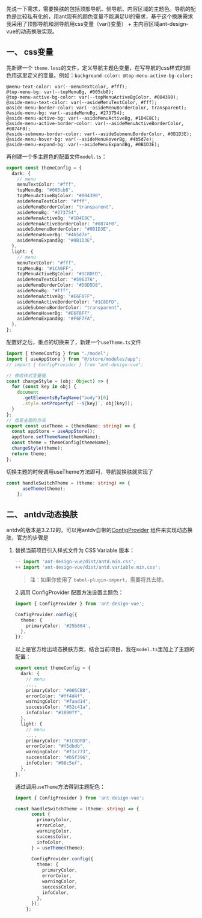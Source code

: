  先说一下需求，需要换肤的包括顶部导航、侧导航、内容区域的主题色。导航的配色是比较私有化的，用ant现有的颜色变量不能满足UI的需求，基于这个换肤需求我采用了顶部导航和测导航用css变量（var()变量） + 主内容区域ant-design-vue的动态换肤实现。

## 一、 css变量

先新建一个 `theme.less`的文件，定义导航主题色变量，在写导航的css样式时颜色用这里定义的变量。例如：`background-color: @top-menu-active-bg-color;`

```less
@menu-text-color: var(--menuTextColor, #fff);
@top-menu-bg: var(--topMenuBg, #005cb8);
@top-menu-active-bg-color: var(--topMenuActiveBgColor, #004390);
@aside-menu-text-color: var(--asideMenuTextColor, #fff);
@aside-menu-border-color: var(--asideMenuBorderColor, transparent);
@aside-menu-bg: var(--asideMenuBg, #273754);
@aside-menu-active-bg: var(--asideMenuActiveBg, #1D4E8C);
@aside-menu-active-border-color: var(--asideMenuActiveBorderColor, #0874F0);
@aside-submenu-border-color: var(--asideSubmenuBorderColor, #0B1D3E);
@aside-menu-hover-bg: var(--asideMenuHoverBg, #4b5d7e);
@aside-menu-expand-bg: var(--asideMenuExpandBg, #0B1D3E);
```

再创建一个多主题色的配置文件`model.ts`：

```typescript
export const themeConfig = {
  dark: {
    // menu
    menuTextColor: "#fff",
    topMenuBg: "#005cb8",
    topMenuActiveBgColor: "#004390",
    asideMenuTextColor: "#fff",
    asideMenuBorderColor: "transparent",
    asideMenuBg: "#273754",
    asideMenuActiveBg: "#1D4E8C",
    asideMenuActiveBorderColor: "#0874F0",
    asideSubmenuBorderColor: "#0B1D3E",
    asideMenuHoverBg: "#4b5d7e",
    asideMenuExpandBg: "#0B1D3E",
  },
  light: {
    // menu
    menuTextColor: "#fff",
    topMenuBg: "#1CA0FF",
    topMenuActiveBgColor: "#1C8DFD",
    asideMenuTextColor: "#596376",
    asideMenuBorderColor: "#D0D5D8",
    asideMenuBg: "#fff",
    asideMenuActiveBg: "#E6F8FF",
    asideMenuActiveBorderColor: "#1C8DFD",
    asideSubmenuBorderColor: "transparent",
    asideMenuHoverBg: "#E6F8FF",
    asideMenuExpandBg: "#F6F7FA",
  },
};
```

配置好之后，重点的切换来了，新建一个`useTheme.ts`文件

```typescript
import { themeConfig } from "./model";
import { useAppStore } from "@/store/modules/app";
// import { ConfigProvider } from "ant-design-vue";

// 修改样式变量值
const changeStyle = (obj: Object) => {
  for (const key in obj) {
    document
      .getElementsByTagName("body")[0]
      .style.setProperty(`--${key}`, obj[key]);
  }
};
// 改变主题的方法
export const useTheme = (themeName: string) => {
  const appStore = useAppStore();
  appStore.setThemeName(themeName);
  const theme = themeConfig[themeName];
  changeStyle(theme);
  return theme;
};

```

切换主题的时候调用useTheme方法即可，导航就换肤就实现了

```typescript
const handleSwitchTheme = (theme: string) => {
      useTheme(theme);
    };
```

## 二、 antdv动态换肤

antdv的版本是3.2.12的，可以用antdv自带的[ConfigProvider](https://www.antdv.com/components/config-provider/#components-config-provider-demo-theme) 组件来实现动态换肤，官方的步骤是

1. 替换当前项目引入样式文件为 CSS Variable 版本：

   ```typescript
   -- import 'ant-design-vue/dist/antd.min.css';
   ++ import 'ant-design-vue/dist/antd.variable.min.css';
   ```

   > 注：如果你使用了 `babel-plugin-import`，需要将其去除。

   2.调用 ConfigProvider 配置方法设置主题色：

   ```typescript
   import { ConfigProvider } from 'ant-design-vue';
   
   ConfigProvider.config({
     theme: {
       primaryColor: '#25b864',
     },
   });
   ```

   以上是官方给出动态换肤方案，结合当前项目，我在`model.ts`里加上了主题的配置：

   ```typescript
   export const themeConfig = {
     dark: {
       // menu
       ...,
       primaryColor: "#005CB8",
       errorColor: "#ff4d4f",
       warningColor: "#faad14",
       successColor: "#52c41a",
       infoColor: "#1890ff",
     },
     light: {
       // menu
       ...,
       primaryColor: "#1C8DFD",
       errorColor: "#f5dbdb",
       warningColor: "#f1c773",
       successColor: "#b5f396",
       infoColor: "#98c5ef",
     },
   };
   
   ```

   通过调用`useTheme`方法得到主题配色：

   ```typescript
   import { ConfigProvider } from 'ant-design-vue';
   
   const handleSwitchTheme = (theme: string) => {
         const {
           primaryColor,
           errorColor,
           warningColor,
           successColor,
           infoColor,
         } = useTheme(theme);
       
         ConfigProvider.config({
           theme: {
             primaryColor,
             errorColor,
             warningColor,
             successColor,
             infoColor,
           },
         });
       };
   ```

   

   

